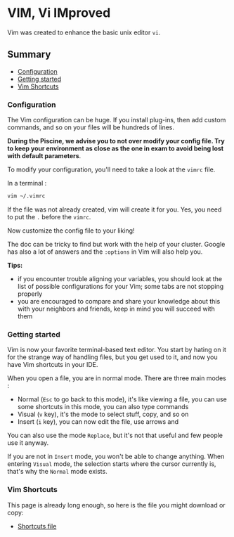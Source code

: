 # VIM, Vi IMproved

Vim was created to enhance the basic unix editor ``vi``.

## Summary
- [Configuration](#configuration)
- [Getting started](#getting-started)
- [Vim Shortcuts](#vim-shortcuts)

### Configuration

The Vim configuration can be huge.
If you install plug-ins,
then add custom commands, and so on your files will be hundreds of lines.

**During the Piscine, we advise you to not over modify your config file.
Try to keep your environment as close as the one in exam to avoid being lost with default parameters**.

To modify your configuration, you'll need to take a look at the ``vimrc`` file.

In a terminal :
```bash
vim ~/.vimrc
```
If the file was not already created, vim will create it for you. Yes, you need to put the ``.`` before the ``vimrc``.

Now customize the config file to your liking!

The doc can be tricky to find but work with the help of your cluster. Google has also a lot of answers and the ``:options`` in Vim will also help you.

**Tips:** 
- if you encounter trouble aligning your variables, you should look at the list of possible configurations for your Vim; some tabs are not stopping properly
- you are encouraged to compare and share your knowledge about this with your neighbors and friends, keep in mind you will succeed with them

### Getting started

Vim is now your favorite terminal-based text editor.
You start by hating on it for the strange way of handling files,
but you get used to it, and now you have Vim shortcuts in your IDE.

When you open a file, you are in normal mode. There are three main modes :
- Normal (``Esc`` to go back to this mode), it's like viewing a file, you can use some shortcuts in this mode, you can also type commands
- Visual (``v`` key), it's the mode to select stuff, copy, and so on
- Insert (``i`` key), you can now edit the file, use arrows and

You can also use the mode ``Replace``,
but it's not that useful and few people use it anyway.

If you are not in ``Insert`` mode, you won't be able to change anything.
When entering ``Visual`` mode, the selection starts where the cursor currently is, that's why the ``Normal`` mode exists.

### Vim Shortcuts

This page is already long enough, so here is the file you might download or copy: 
- [Shortcuts file](./shortcuts.md)
